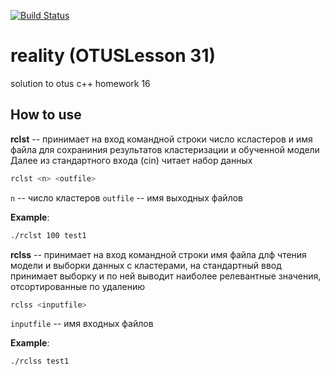 [![Build Status](https://travis-ci.org/SergeiNA/reality.svg?branch=master)](https://travis-ci.org/SergeiNA/reality)
# reality (OTUSLesson 31)
solution to otus c++ homework 16

## How to use

**rclst** -- принимает на вход командной строки число ксластеров и имя файла для сохраниния результатов кластеризации и обученной модели
Далее из стандартного входа (cin) читает набор данных
```sh
rclst <n> <outfile> 
```
`n` -- число кластеров
`outfile` -- имя выходных файлов

**Example**: 

```sh
./rclst 100 test1
```

**rclss** -- принимает на вход командной строки имя файла длф чтения  модели и выборки данных с кластерами, на стандартный ввод принимает выборку и по ней выводит наиболее релевантные значения, отсортированные по удалению

```sh
rclss <inputfile> 
```
`inputfile` -- имя входных файлов

**Example**: 

```sh
./rclss test1
```
